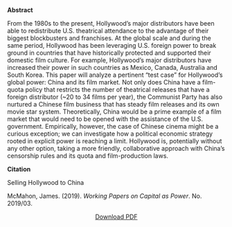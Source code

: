 <b>Abstract</b>

From the 1980s to the present, Hollywood’s major distributors have been able to redistribute U.S. theatrical attendance to the advantage of their biggest blockbusters and franchises. At the global scale and during the same period, Hollywood has been leveraging U.S. foreign power to break ground in countries that have historically protected and supported their domestic film culture. For example, Hollywood’s major distributors have increased their power in such countries as Mexico, Canada, Australia and South Korea. This paper will analyze a pertinent “test case” for Hollywood’s global power: China and its film market. Not only does China have a film-quota policy that restricts the number of theatrical releases that have a foreign distributor (~20 to 34 films per year), the Communist Party has also nurtured a Chinese film business that has steady film releases and its own movie star system. Theoretically, China would be a prime example of a film market that would need to be opened with the assistance of the U.S. government. Empirically, however, the case of Chinese cinema might be a curious exception; we can investigate how a political economic strategy rooted in explicit power is reaching a limit. Hollywood is, potentially without any other option, taking a more friendly, collaborative approach with China’s censorship rules and its quota and film-production laws.

<b>Citation</b>

Selling Hollywood to China

McMahon, James. (2019). <i>Working Papers on Capital as Power</i>. No. 2019/03. 


<div style="text-align:center">
<a href="https://bnarchives.yorku.ca/595/2/20190400_mcmahon_selling_hollywood_to_china_wpcasp.pdf">Download PDF</a>
</div>



